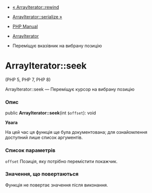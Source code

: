 - [« ArrayIterator::rewind](arrayiterator.rewind.md)
- [ArrayIterator::serialize »](arrayiterator.serialize.md)

- [PHP Manual](index.md)
- [ArrayIterator](class.arrayiterator.md)
- Переміщує вказівник на вибрану позицію

# ArrayIterator::seek

(PHP 5, PHP 7, PHP 8)

ArrayIterator::seek — Переміщує курсор на вибрану позицію

### Опис

public **ArrayIterator::seek**(int `$offset`): void

**Увага**

На цей час ця функція ще була документована; для
ознайомлення доступний лише список аргументів.

### Список параметрів

`offset`
Позиція, яку потрібно перемістити покажчик.

### Значення, що повертаються

Функція не повертає значення після виконання.
